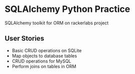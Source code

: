 # SQLAlchemy Python Practice

SQLAlchemy toolkit for ORM on rackerlabs project

## User Stories

- Basic CRUD operations on SQLite 
- Map objects to database tables
- CRUD operations for MySQL
- Perform joins on tables in ORM


